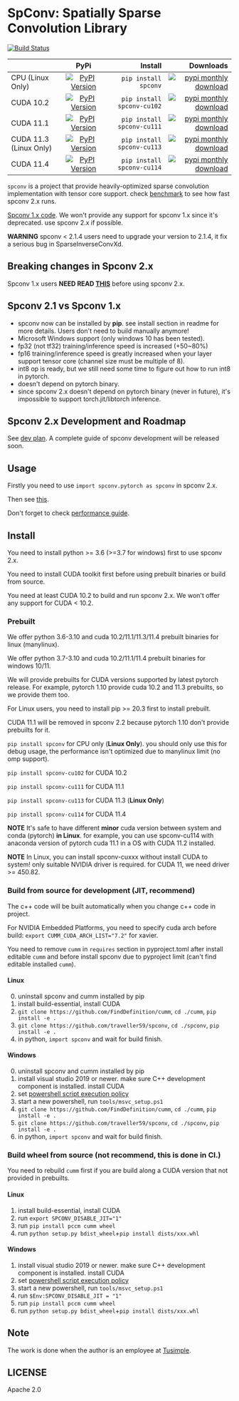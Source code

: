 <!--
 Copyright 2021 Yan Yan
 
 Licensed under the Apache License, Version 2.0 (the "License");
 you may not use this file except in compliance with the License.
 You may obtain a copy of the License at
 
     http://www.apache.org/licenses/LICENSE-2.0
 
 Unless required by applicable law or agreed to in writing, software
 distributed under the License is distributed on an "AS IS" BASIS,
 WITHOUT WARRANTIES OR CONDITIONS OF ANY KIND, either express or implied.
 See the License for the specific language governing permissions and
 limitations under the License.
-->
[pypi-ver-cpu]: https://img.shields.io/pypi/v/spconv
[pypi-ver-114]: https://img.shields.io/pypi/v/spconv-cu114
[pypi-ver-111]: https://img.shields.io/pypi/v/spconv-cu111
[pypi-ver-113]: https://img.shields.io/pypi/v/spconv-cu113
[pypi-ver-102]: https://img.shields.io/pypi/v/spconv-cu102

[pypi-url-111]: https://pypi.org/project/spconv-cu111/
[pypi-download-111]: https://img.shields.io/pypi/dm/spconv-cu111
[pypi-url-113]: https://pypi.org/project/spconv-cu113/
[pypi-download-113]: https://img.shields.io/pypi/dm/spconv-cu113
[pypi-url-102]: https://pypi.org/project/spconv-cu102/
[pypi-download-102]: https://img.shields.io/pypi/dm/spconv-cu102
[pypi-url-114]: https://pypi.org/project/spconv-cu114/
[pypi-download-114]: https://img.shields.io/pypi/dm/spconv-cu114
[pypi-url-cpu]: https://pypi.org/project/spconv/
[pypi-download-cpu]: https://img.shields.io/pypi/dm/spconv

# SpConv: Spatially Sparse Convolution Library
[![Build Status](https://github.com/traveller59/spconv/workflows/build/badge.svg)](https://github.com/traveller59/spconv/actions?query=workflow%3Abuild) 


|                | PyPi   | Install  |Downloads  |
| -------------- |:---------------------:| ---------------------:| ---------------------:| 
| CPU (Linux Only) | [![PyPI Version][pypi-ver-cpu]][pypi-url-cpu] | ```pip install spconv``` | [![pypi monthly download][pypi-download-cpu]][pypi-url-cpu] | 
| CUDA 10.2 | [![PyPI Version][pypi-ver-102]][pypi-url-102] | ```pip install spconv-cu102``` | [![pypi monthly download][pypi-download-102]][pypi-url-102] | 
| CUDA 11.1 | [![PyPI Version][pypi-ver-111]][pypi-url-111] | ```pip install spconv-cu111```| [![pypi monthly download][pypi-download-111]][pypi-url-111]| 
| CUDA 11.3 (Linux Only) | [![PyPI Version][pypi-ver-113]][pypi-url-113] | ```pip install spconv-cu113```| [![pypi monthly download][pypi-download-113]][pypi-url-113]| 
| CUDA 11.4 | [![PyPI Version][pypi-ver-114]][pypi-url-114] | ```pip install spconv-cu114```| [![pypi monthly download][pypi-download-114]][pypi-url-114]|

```spconv``` is a project that provide heavily-optimized sparse convolution implementation with tensor core support. check [benchmark](docs/BENCHMARK.md) to see how fast spconv 2.x runs.

[Spconv 1.x code](https://github.com/traveller59/spconv/tree/v1.2.1). We won't provide any support for spconv 1.x since it's deprecated. use spconv 2.x if possible. <!--remove this message in spconv 2.2-->

**WARNING** spconv < 2.1.4 users need to upgrade your version to 2.1.4, it fix a serious bug in SparseInverseConvXd.

## Breaking changes in Spconv 2.x

Spconv 1.x users **NEED READ [THIS](docs/SPCONV_2_BREAKING_CHANGEs.md)** before using spconv 2.x.

## Spconv 2.1 vs Spconv 1.x

* spconv now can be installed by **pip**. see install section in readme for more details. Users don't need to build manually anymore!
* Microsoft Windows support (only windows 10 has been tested).
* fp32 (not tf32) training/inference speed is increased (+50~80%)
* fp16 training/inference speed is greatly increased when your layer support tensor core (channel size must be multiple of 8).
* int8 op is ready, but we still need some time to figure out how to run int8 in pytorch.
* doesn't depend on pytorch binary. 
* since spconv 2.x doesn't depend on pytorch binary (never in future), it's impossible to support torch.jit/libtorch inference.

## Spconv 2.x Development and Roadmap

See [dev plan](docs/SPCONV_DEVELOP_PLAN.md). A complete guide of spconv development will be released soon.

## Usage

Firstly you need to use ```import spconv.pytorch as spconv``` in spconv 2.x.

Then see [this](docs/USAGE.md).

Don't forget to check [performance guide](docs/PERFORMANCE_GUIDE.md).

## Install

You need to install python >= 3.6 (>=3.7 for windows) first to use spconv 2.x.

You need to install CUDA toolkit first before using prebuilt binaries or build from source.

You need at least CUDA 10.2 to build and run spconv 2.x. We won't offer any support for CUDA < 10.2.

### Prebuilt

We offer python 3.6-3.10 and cuda 10.2/11.1/11.3/11.4 prebuilt binaries for linux (manylinux).

We offer python 3.7-3.10 and cuda 10.2/11.1/11.4 prebuilt binaries for windows 10/11.

We will provide prebuilts for CUDA versions supported by latest pytorch release. For example, pytorch 1.10 provide cuda 10.2 and 11.3 prebuilts, so we provide them too.

For Linux users, you need to install pip >= 20.3 first to install prebuilt.

CUDA 11.1 will be removed in spconv 2.2 because pytorch 1.10 don't provide prebuilts for it.

```pip install spconv``` for CPU only (**Linux Only**). you should only use this for debug usage, the performance isn't optimized due to manylinux limit (no omp support).

```pip install spconv-cu102``` for CUDA 10.2

```pip install spconv-cu111``` for CUDA 11.1

```pip install spconv-cu113``` for CUDA 11.3 (**Linux Only**)

```pip install spconv-cu114``` for CUDA 11.4

**NOTE** It's safe to have different **minor** cuda version between system and conda (pytorch) **in Linux**. for example, you can use spconv-cu114 with anaconda version of pytorch cuda 11.1 in a OS with CUDA 11.2 installed.

**NOTE** In Linux, you can install spconv-cuxxx without install CUDA to system! only suitable NVIDIA driver is required. for CUDA 11, we need driver >= 450.82.

### Build from source for development (JIT, recommend)

The c++ code will be built automatically when you change c++ code in project.

For NVIDIA Embedded Platforms, you need to specify cuda arch before build: ```export CUMM_CUDA_ARCH_LIST="7.2"``` for xavier.

You need to remove ```cumm``` in ```requires``` section in pyproject.toml after install editable ```cumm``` and before install spconv due to pyproject limit (can't find editable installed ```cumm```).

#### Linux

0. uninstall spconv and cumm installed by pip
1. install build-essential, install CUDA
2. ```git clone https://github.com/FindDefinition/cumm```, ```cd ./cumm```, ```pip install -e .```
3. ```git clone https://github.com/traveller59/spconv```, ```cd ./spconv```, ```pip install -e .```
4. in python, ```import spconv``` and wait for build finish.

#### Windows
0. uninstall spconv and cumm installed by pip
1. install visual studio 2019 or newer. make sure C++ development component is installed. install CUDA
2. set [powershell script execution policy](https://docs.microsoft.com/en-us/powershell/module/microsoft.powershell.core/about/about_execution_policies?view=powershell-7.1)
3. start a new powershell, run ```tools/msvc_setup.ps1```
4. ```git clone https://github.com/FindDefinition/cumm```, ```cd ./cumm```, ```pip install -e .```
5. ```git clone https://github.com/traveller59/spconv```, ```cd ./spconv```, ```pip install -e .```
6. in python, ```import spconv``` and wait for build finish.

### Build wheel from source (not recommend, this is done in CI.)

You need to rebuild ```cumm``` first if you are build along a CUDA version that not provided in prebuilts.

#### Linux

1. install build-essential, install CUDA
2. run ```export SPCONV_DISABLE_JIT="1"```
3. run ```pip install pccm cumm wheel```
4. run ```python setup.py bdist_wheel```+```pip install dists/xxx.whl```

#### Windows

1. install visual studio 2019 or newer. make sure C++ development component is installed. install CUDA
2. set [powershell script execution policy](https://docs.microsoft.com/en-us/powershell/module/microsoft.powershell.core/about/about_execution_policies?view=powershell-7.1)
3. start a new powershell, run ```tools/msvc_setup.ps1```
4. run ```$Env:SPCONV_DISABLE_JIT = "1"```
5. run ```pip install pccm cumm wheel```
6. run ```python setup.py bdist_wheel```+```pip install dists/xxx.whl```



## Note

The work is done when the author is an employee at [Tusimple](https://www.tusimple.com/).

## LICENSE

Apache 2.0
